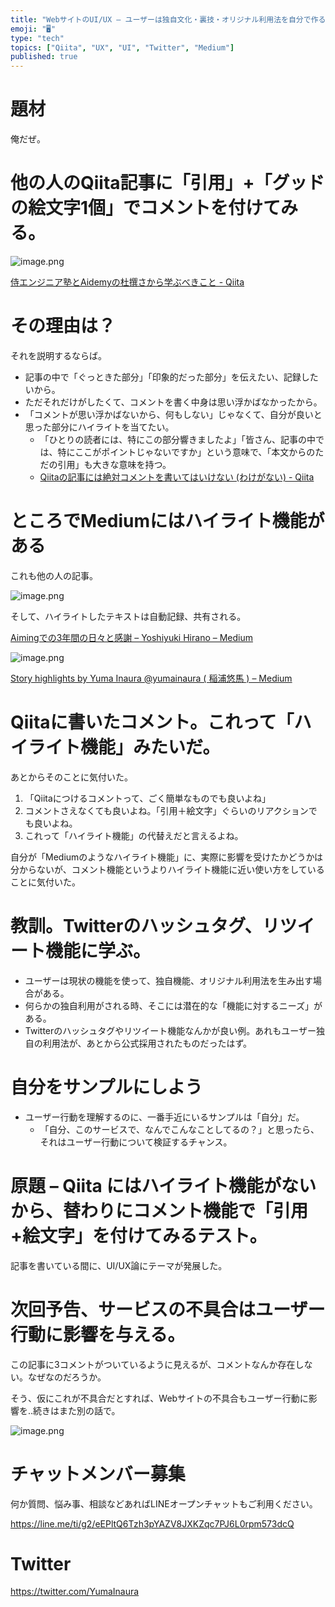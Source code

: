 ```yaml
---
title: "WebサイトのUI/UX – ユーザーは独自文化・裏技・オリジナル利用法を自分で作る。Twitterのハッシュタグ・リツイート機能みたいに。"
emoji: "🖥"
type: "tech"
topics: ["Qiita", "UX", "UI", "Twitter", "Medium"]
published: true
---
```


# 題材

俺だぜ。


# 他の人のQiita記事に「引用」+「グッドの絵文字1個」でコメントを付けてみる。

![image.png](https://qiita-image-store.s3.amazonaws.com/0/89618/7e0b768f-8aba-3dec-99f0-f95037eca505.png)

[侍エンジニア塾とAidemyの杜撰さから学ぶべきこと - Qiita](https://qiita.com/nkmk/items/ee346c0da365e988e2dd#comment-c526baecdc87f7a6b8ec)




# その理由は？

それを説明するならば。

- 記事の中で「ぐっときた部分」「印象的だった部分」を伝えたい、記録したいから。
- ただそれだけがしたくて、コメントを書く中身は思い浮かばなかったから。
- 「コメントが思い浮かばないから、何もしない」じゃなくて、自分が良いと思った部分にハイライトを当てたい。
  - 「ひとりの読者には、特にこの部分響きましたよ」「皆さん、記事の中では、特にここがポイントじゃないですか」という意味で、「本文からのただの引用」も大きな意味を持つ。
  - [Qiitaの記事には絶対コメントを書いてはいけない (わけがない) - Qiita](https://qiita.com/YumaInaura/items/5532cb4eea013b2f4a4b)

# ところでMediumにはハイライト機能がある

これも他の人の記事。


![image.png](https://qiita-image-store.s3.amazonaws.com/0/89618/89f88f7e-3a48-033f-5e16-e4fbbf159b6b.png)

そして、ハイライトしたテキストは自動記録、共有される。

[Aimingでの3年間の日々と感謝 – Yoshiyuki Hirano – Medium](https://medium.com/@yhirano55/aiming%E3%81%A7%E3%81%AE3%E5%B9%B4%E9%96%93%E3%81%AE%E6%97%A5%E3%80%85%E3%81%A8%E6%84%9F%E8%AC%9D-f575a06129cf)

![image.png](https://qiita-image-store.s3.amazonaws.com/0/89618/17fc8c91-3f5f-d560-5cf6-fcda55fb3ff8.png)

[Story highlights by Yuma Inaura @yumainaura ( 稲浦悠馬 ) – Medium](https://medium.com/@YumaInaura/highlights)


# Qiitaに書いたコメント。これって「ハイライト機能」みたいだ。

あとからそのことに気付いた。

1. 「Qiitaにつけるコメントって、ごく簡単なものでも良いよね」
2. コメントさえなくても良いよね。「引用＋絵文字」ぐらいのリアクションでも良いよね。
3. これって「ハイライト機能」の代替えだと言えるよね。

自分が「Mediumのようなハイライト機能」に、実際に影響を受けたかどうかは分からないが、コメント機能というよりハイライト機能に近い使い方をしていることに気付いた。

# 教訓。Twitterのハッシュタグ、リツイート機能に学ぶ。

- ユーザーは現状の機能を使って、独自機能、オリジナル利用法を生み出す場合がある。
- 何らかの独自利用がされる時、そこには潜在的な「機能に対するニーズ」がある。
- Twitterのハッシュタグやリツイート機能なんかが良い例。あれもユーザー独自の利用法が、あとから公式採用されたものだったはず。

# 自分をサンプルにしよう

- ユーザー行動を理解するのに、一番手近にいるサンプルは「自分」だ。
  - 「自分、このサービスで、なんでこんなことしてるの？」と思ったら、それはユーザー行動について検証するチャンス。

# 原題 – Qiita にはハイライト機能がないから、替わりにコメント機能で「引用+絵文字」を付けてみるテスト。

記事を書いている間に、UI/UX論にテーマが発展した。


# 次回予告、サービスの不具合はユーザー行動に影響を与える。


この記事に3コメントがついているように見えるが、コメントなんか存在しない。なぜなのだろうか。

そう、仮にこれが不具合だとすれば、Webサイトの不具合もユーザー行動に影響を‥続きはまた別の話で。

![image.png](https://qiita-image-store.s3.amazonaws.com/0/89618/77f0159a-43cf-aa9a-6b52-8d18dd8f4254.png)








<!-- Update From Qiita API -->

# チャットメンバー募集


何か質問、悩み事、相談などあればLINEオープンチャットもご利用ください。

https://line.me/ti/g2/eEPltQ6Tzh3pYAZV8JXKZqc7PJ6L0rpm573dcQ





# Twitter


https://twitter.com/YumaInaura


<!-- Update From Qiita API -->


